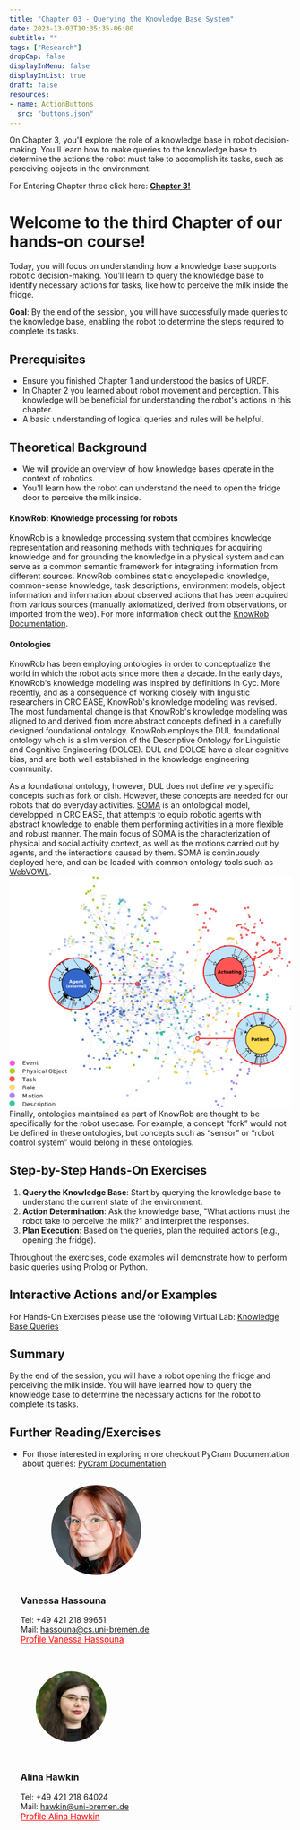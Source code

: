 ```yaml
---
title: "Chapter 03 - Querying the Knowledge Base System"
date: 2023-13-03T10:35:35-06:00
subtitle: ""
tags: ["Research"]
dropCap: false
displayInMenu: false
displayInList: true
draft: false
resources:
- name: ActionButtons
  src: "buttons.json"
---
```

<div class="hidde-after-preview">
On Chapter 3, you'll explore the role of a knowledge base in robot decision-making.
You'll learn how to make queries to the knowledge base to determine the actions the robot must take to accomplish its tasks, such as perceiving objects in the environment.

For Entering Chapter three click here:
<a class="btn btn-success" target="_blank" href="chapter3/"><b>Chapter 3!</b></a>
</div>

<!--more-->


<h1> Welcome to the third Chapter of our hands-on course!</h1>
Today, you will focus on understanding how a knowledge base supports robotic decision-making. You’ll learn to query the knowledge base to identify necessary actions for tasks, like how to perceive the milk inside the fridge.

**Goal**: By the end of the session, you will have successfully made queries to the knowledge base, enabling the robot to determine the steps required to complete its tasks.

## Prerequisites
- Ensure you finished Chapter 1 and understood the basics of URDF.
- In Chapter 2 you learned about robot movement and perception. This knowledge will be beneficial for understanding the robot's actions in this chapter.
- A basic understanding of logical queries and rules will be helpful.

## Theoretical Background
- We will provide an overview of how knowledge bases operate in the context of robotics.
- You'll learn how the robot can understand the need to open the fridge door to perceive the milk inside.

#### KnowRob: Knowledge processing for robots
KnowRob is a knowledge processing system that combines knowledge representation and reasoning methods with techniques 
for acquiring knowledge and for grounding the knowledge in a physical system and can serve as a common semantic framework for integrating information from different sources. 
KnowRob combines static encyclopedic knowledge, common-sense knowledge, task descriptions, environment models, 
object information and information about observed actions that has been acquired from various sources (manually axiomatized, derived from observations, or imported from the web).
For more information check out the [KnowRob Documentation](https://knowrob.org/).
#### Ontologies
KnowRob has been employing ontologies in order to conceptualize the world in which the robot acts since more then a decade. 
In the early days, KnowRob's knowledge modeling was inspired by definitions in Cyc. More recently, 
and as a consequence of working closely with linguistic researchers in CRC EASE, KnowRob's knowledge modeling was revised. 
The most fundamental change is that KnowRob's knowledge modeling was aligned to and derived from more abstract concepts defined in a carefully designed foundational ontology.
KnowRob employs the DUL foundational ontology which is a slim version of the Descriptive Ontology for Linguistic and Cognitive Engineering (DOLCE). 
DUL and DOLCE have a clear cognitive bias, and are both well established in the knowledge engineering community.

As a foundational ontology, however, DUL does not define very specific concepts such as fork or dish. 
However, these concepts are needed for our robots that do everyday activities. 
[SOMA](https://ease-crc.github.io/soma/) is an ontological model, developped in CRC EASE, that attempts to equip robotic agents with abstract 
knowledge to enable them performing activities in a more flexible and robust manner. 
The main focus of SOMA is the characterization of physical and social activity context, 
as well as the motions carried out by agents, and the interactions caused by them. SOMA is continuously deployed here,
and can be loaded with common ontology tools such as [WebVOWL](https://visualdataweb.de/webvowl/#iri=https://ease-crc.github.io/soma/owl/current/SOMA.owl).
![soma-vowl-zoomed.png](img%2Fsoma-vowl-zoomed.png)
Finally, ontologies maintained as part of KnowRob are thought to be specifically for the robot usecase.
For example, a concept “fork” would not be defined in these ontologies, but concepts such as “sensor” or “robot control system” would belong in these ontologies.

## Step-by-Step Hands-On Exercises
1. **Query the Knowledge Base**: Start by querying the knowledge base to understand the current state of the environment.
2. **Action Determination**: Ask the knowledge base, "What actions must the robot take to perceive the milk?" and interpret the responses.
3. **Plan Execution**: Based on the queries, plan the required actions (e.g., opening the fridge).

Throughout the exercises, code examples will demonstrate how to perform basic queries using Prolog or Python.

Interactive Actions and/or Examples
---

For Hands-On Exercises please use the following Virtual Lab: <a class="btn btn-success" target="_blank" href="404">Knowledge Base Queries</a>


## Summary
By the end of the session, you will have a robot opening the fridge and perceiving the milk inside. 
You will have learned how to query the knowledge base to determine the necessary actions for the robot to complete its tasks.


## Further Reading/Exercises
- For those interested in exploring more checkout PyCram Documentation about queries: [PyCram Documentation](https://pycram.readthedocs.io/en/latest/queries.html)



<div class="main-well-flex-container" style="margin:20px;align-items: center;">

  <div style="flex:30%;">
      <img src="img/vanessa.jpg" style="clip-path: circle(35%);">
  </div>

  <div style="flex:70%;">
       <h3> Vanessa Hassouna</h3>
    Tel:  +49 421 218 99651 <br>
    Mail:     <a href="mailto:hassouna@cs.uni-bremen.de">hassouna@cs.uni-bremen.de</a> <br>
      <a style="color:red" href="https://ai.uni-bremen.de/team/vanessa_hassouna">
      <span style="font-size: 15px;">Profile Vanessa Hassouna</span>
    </a>
  </div>
</div>

<div class="main-well-flex-container" style="margin:20px;align-items: center;">

  <div style="flex:30%;">
      <img src="img/alina.jpg" style="clip-path: circle(35%);">
  </div>

  <div style="flex:70%;">
    <h3> Alina Hawkin</h3>
    Tel: +49 421 218 64024 <br>
    Mail: <a href="mailto:hawkin@uni-bremen.de">hawkin@uni-bremen.de</a> <br>
    <a style="color:red" href="https://ai.uni-bremen.de/team/alina_hawkin">
        <span style="font-size: 15px;">Profile Alina Hawkin</span>
    </a>
</div>
</div>
